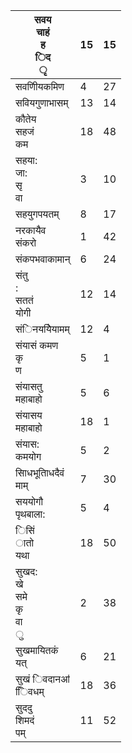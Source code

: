 | सवय<br>चाहं<br>ह<br>िद<br>ृ         | 15 | 15 |
|-------------------------------------|----|----|
| सवणीियकमिण                          | 4  | 27 |
| सवियगुणाभासम्                       | 13 | 14 |
| कौतेय<br>सहजं<br>कम                 | 18 | 48 |
| सहया:<br>जा:<br>सृ<br>वा            | 3  | 10 |
| सहयुगपयतम्                          | 8  | 17 |
| नरकायैव<br>संकरो                    | 1  | 42 |
| संकपभवाकामान्                       | 6  | 24 |
| संतु<br>:<br>सततं<br>योगी           | 12 | 14 |
| संिनययेियामम्                       | 12 | 4  |
| संयासं कमण<br>कृ<br>ण               | 5  | 1  |
| संयासतु<br>महाबाहो                  | 5  | 6  |
| संयासय<br>महाबाहो                   | 18 | 1  |
| संयास:<br>कमयोग                     | 5  | 2  |
| सािधभूतािधदैवं<br>माम्              | 7  | 30 |
| सययोगौ<br>पृथबाला:                  | 5  | 4  |
| िसिं<br>ातो<br>यथा                  | 18 | 50 |
| सुखद:<br>खे<br>समे<br>कृ<br>वा<br>ु | 2  | 38 |
| सुखमायितकं<br>यत्                   | 6  | 21 |
| सुखं िवदानॴ<br>ििवधम्               | 18 | 36 |
| सुददु<br>शिमदं<br>पम्               | 11 | 52 |